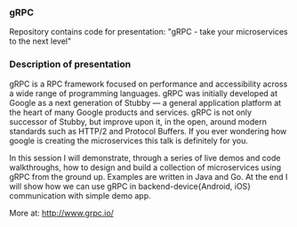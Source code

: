 ### gRPC

Repository contains code for presentation: "gRPC - take your microservices to the next level"

### Description of presentation

gRPC is a RPC framework focused on performance and accessibility across a wide range of programming languages. gRPC was initially developed at Google as a next generation of Stubby — a general application platform at the heart of many Google products and services. gRPC is not only successor of Stubby, but improve upon it, in the open, around modern standards such as HTTP/2 and Protocol Buffers. If you ever wondering how google is creating the microservices this talk is definitely for you. 

In this session I will demonstrate, through a series of live demos and code walkthroughs, how to design and build a collection of microservices using gRPC from the ground up. Examples are written in Java and Go. At the end I will show how we can use gRPC in backend-device{Android, iOS} communication with simple demo app.

More at: http://www.grpc.io/